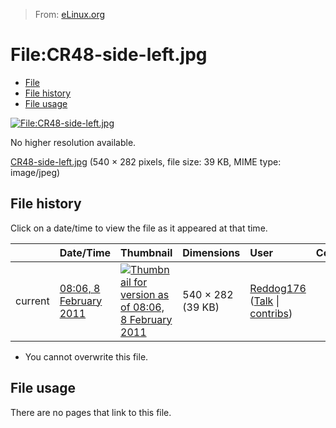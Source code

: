 > From: [eLinux.org](http://eLinux.org/File:CR48-side-left.jpg "http://eLinux.org/File:CR48-side-left.jpg")


# File:CR48-side-left.jpg



-   [File](#file)
-   [File history](#filehistory)
-   [File usage](#filelinks)

[![File:CR48-side-left.jpg](http://eLinux.org/images/a/ae/CR48-side-left.jpg)](http://eLinux.org/images/a/ae/CR48-side-left.jpg)

No higher resolution available.

[CR48-side-left.jpg](http://eLinux.org/images/a/ae/CR48-side-left.jpg "CR48-side-left.jpg")
‎(540 × 282 pixels, file size: 39 KB, MIME type: image/jpeg)

## File history

Click on a date/time to view the file as it appeared at that time.

<table>
<thead>
<tr class="header">
<th align="left"></th>
<th align="left">Date/Time</th>
<th align="left">Thumbnail</th>
<th align="left">Dimensions</th>
<th align="left">User</th>
<th align="left">Comment</th>
</tr>
</thead>
<tbody>
<tr class="odd">
<td align="left">current</td>
<td align="left"><a href="http://elinux.org/images/a/ae/CR48-side-left.jpg">08:06, 8 February 2011</a></td>
<td align="left"><a href="http://elinux.org/images/a/ae/CR48-side-left.jpg"><img src="http://elinux.org/images/thumb/a/ae/CR48-side-left.jpg/120px-CR48-side-left.jpg" alt="Thumbnail for version as of 08:06, 8 February 2011" /></a></td>
<td align="left">540 × 282 (39 KB)</td>
<td align="left"><a href="http://elinux.org/index.php?title=User:Reddog176&amp;action=edit&amp;redlink=1" title="User:Reddog176 (page does not exist)">Reddog176</a> (<a href="http://elinux.org/index.php?title=User_talk:Reddog176&amp;action=edit&amp;redlink=1" title="User talk:Reddog176 (page does not exist)">Talk</a> | <a href="http://elinux.org/Special:Contributions/Reddog176" title="Special:Contributions/Reddog176">contribs</a>)</td>
<td align="left"></td>
</tr>
</tbody>
</table>

-   You cannot overwrite this file.

## File usage

There are no pages that link to this file.


